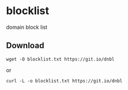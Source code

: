 # blocklist
domain block list

## Download
```shell
wget -O blocklist.txt https://git.io/dnbl
```

or 

```shell
curl -L -o blocklist.txt https://git.io/dnbl
```
